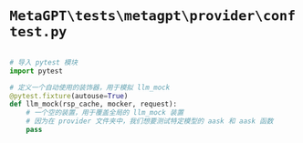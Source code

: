 # `MetaGPT\tests\metagpt\provider\conftest.py`

```py

# 导入 pytest 模块
import pytest

# 定义一个自动使用的装饰器，用于模拟 llm_mock
@pytest.fixture(autouse=True)
def llm_mock(rsp_cache, mocker, request):
    # 一个空的装置，用于覆盖全局的 llm_mock 装置
    # 因为在 provider 文件夹中，我们想要测试特定模型的 aask 和 aask 函数
    pass

```